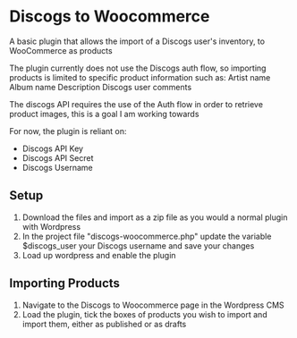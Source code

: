 # Discogs to Woocommerce
 A basic plugin that allows the import of a Discogs user's inventory, to WooCommerce as products

 The plugin currently does not use the Discogs auth flow, so importing products is limited to specific product information such as:
 Artist name
 Album name
 Description
 Discogs user comments

 The discogs API requires the use of the Auth flow in order to retrieve product images, this is a goal I am working towards

 For now, the plugin is reliant on:
 - Discogs API Key
 - Discogs API Secret
 - Discogs Username

## Setup
1. Download the files and import as a zip file as you would a normal plugin with Wordpress
2. In the project file "discogs-woocommerce.php" update the variable $discogs_user your Discogs username and save your changes
3. Load up wordpress and enable the plugin

## Importing Products
1. Navigate to the Discogs to Woocommerce page in the Wordpress CMS
2. Load the plugin, tick the boxes of products you wish to import and import them, either as published or as drafts
